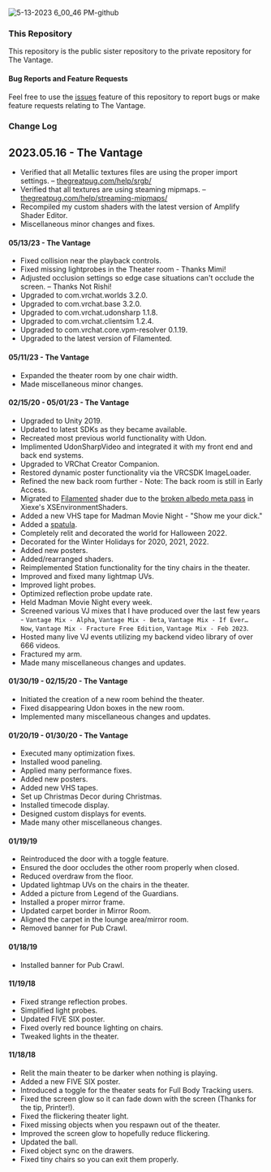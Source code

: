 ![5-13-2023 6_00_46 PM-github](https://github.com/owlboy/vantage-public/assets/237349/12a0f1c6-afc9-44c5-a435-665a910713b7)

### This Repository
This repository is the public sister repository to the private repository for The Vantage.

#### Bug Reports and Feature Requests
Feel free to use the [issues](https://github.com/owlboy/vantage-public/issues) feature of this repository to report bugs or make feature requests relating to The Vantage.

### Change Log
## 2023.05.16 - The Vantage
* Verified that all Metallic textures files are using the proper import settings. – [thegreatpug.com/help/srgb/](https://thegreatpug.com/help/srgb/)
* Verified that all textures are using steaming mipmaps. – [thegreatpug.com/help/streaming-mipmaps/](https://thegreatpug.com/help/streaming-mipmaps/)
* Recompiled my custom shaders with the latest version of Amplify Shader Editor.
* Miscellaneous minor changes and fixes.

#### 05/13/23 - The Vantage
* Fixed collision near the playback controls.
* Fixed missing lightprobes in the Theater room - Thanks Mimi!
* Adjusted occlusion settings so edge case situations can't occlude the screen. – Thanks Not Rishi!
* Upgraded to com.vrchat.worlds 3.2.0.
* Upgraded to com.vrchat.base 3.2.0.
* Upgraded to com.vrchat.udonsharp 1.1.8.
* Upgraded to com.vrchat.clientsim 1.2.4.
* Upgraded to com.vrchat.core.vpm-resolver 0.1.19.
* Upgraded to the latest version of Filamented.

#### 05/11/23 - The Vantage
* Expanded the theater room by one chair width.
* Made miscellaneous minor changes.

#### 02/15/20 - 05/01/23 - The Vantage
* Upgraded to Unity 2019.
* Updated to latest SDKs as they became available.
* Recreated most previous world functionality with Udon.
* Implimented UdonSharpVideo and integrated it with my front end and back end systems.
* Upgraded to VRChat Creator Companion.
* Restored dynamic poster functionality via the VRCSDK ImageLoader.
* Refined the new back room further - Note: The back room is still in Early Access.
* Migrated to [Filamented](https://gitlab.com/s-ilent/filamented) shader due to the [broken albedo meta pass](https://github.com/Xiexe/XSEnvironmentShaders/issues/9) in Xiexe's XSEnvironmentShaders.
* Added a new VHS tape for Madman Movie Night - "Show me your dick."
* Added a [spatula](https://www.youtube.com/watch?v=2XbCWmY0eqY).
* Completely relit and decorated the world for Halloween 2022.
* Decorated for the Winter Holidays for 2020, 2021, 2022.
* Added new posters.
* Added/rearranged shaders.
* Reimplemented Station functionality for the tiny chairs in the theater.
* Improved and fixed many lightmap UVs.
* Improved light probes.
* Optimized reflection probe update rate.
* Held Madman Movie Night every week.
* Screened various VJ mixes that I have produced over the last few years - `Vantage Mix - Alpha`, `Vantage Mix - Beta`, `Vantage Mix - If Ever… Now`, `Vantage Mix - Fracture Free Edition`, `Vantage Mix - Feb 2023`.
* Hosted many live VJ events utilizing my backend video library of over 666 videos.
* Fractured my arm.
* Made many miscellaneous changes and updates.

#### 01/30/19 - 02/15/20 - The Vantage
* Initiated the creation of a new room behind the theater.
* Fixed disappearing Udon boxes in the new room.
* Implemented many miscellaneous changes and updates.

#### 01/20/19 - 01/30/20 - The Vantage
* Executed many optimization fixes.
* Installed wood paneling.
* Applied many performance fixes.
* Added new posters.
* Added new VHS tapes.
* Set up Christmas Decor during Christmas.
* Installed timecode display.
* Designed custom displays for events.
* Made many other miscellaneous changes.

#### 01/19/19
* Reintroduced the door with a toggle feature.
* Ensured the door occludes the other room properly when closed.
* Reduced overdraw from the floor.
* Updated lightmap UVs on the chairs in the theater.
* Added a picture from Legend of the Guardians.
* Installed a proper mirror frame.
* Updated carpet border in Mirror Room.
* Aligned the carpet in the lounge area/mirror room.
* Removed banner for Pub Crawl.

#### 01/18/19
* Installed banner for Pub Crawl.

#### 11/19/18
* Fixed strange reflection probes.
* Simplified light probes.
* Updated FIVE SIX poster.
* Fixed overly red bounce lighting on chairs.
* Tweaked lights in the theater.

#### 11/18/18
* Relit the main theater to be darker when nothing is playing.
* Added a new FIVE SIX poster.
* Introduced a toggle for the theater seats for Full Body Tracking users.
* Fixed the screen glow so it can fade down with the screen (Thanks for the tip, Printer!).
* Fixed the flickering theater light.
* Fixed missing objects when you respawn out of the theater.
* Improved the screen glow to hopefully reduce flickering.
* Updated the ball.
* Fixed object sync on the drawers.
* Fixed tiny chairs so you can exit them properly.
